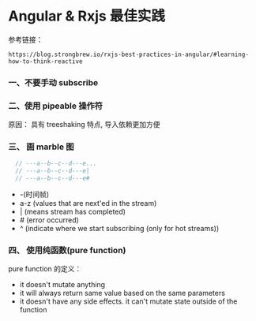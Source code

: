 # Angular & Rxjs 最佳实践

  参考链接：

    https://blog.strongbrew.io/rxjs-best-practices-in-angular/#learning-how-to-think-reactive

### 一、不要手动 subscribe

  

### 二、使用 pipeable 操作符

  原因： 具有 treeshaking 特点, 导入依赖更加方便


### 三、 画 marble 图

```js
  // ---a--b--c--d---e...
  // ---a--b--c--d---e|
  // ---a--b--c--d---e#
```

* -(时间帧)
* a-z (values that are next'ed in the stream)
* | (means stream has completed)
* \# (error occurred)
* ^ (indicate where we start subscribing (only for hot streams))


### 四、 使用纯函数(pure function)

  pure function 的定义：

  * it doesn't mutate anything
  * it will always return same value based on the same parameters
  * it doesn't have any side effects. it can't mutate state outside of the function
